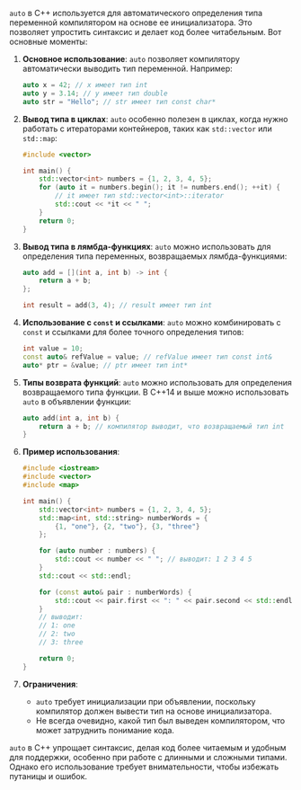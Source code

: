 
`auto` в C++ используется для автоматического определения типа переменной компилятором на основе ее инициализатора. Это позволяет упростить синтаксис и делает код более читабельным. Вот основные моменты:

1. **Основное использование**: `auto` позволяет компилятору автоматически выводить тип переменной. Например:
   ```cpp
   auto x = 42; // x имеет тип int
   auto y = 3.14; // y имеет тип double
   auto str = "Hello"; // str имеет тип const char*
   ```

2. **Вывод типа в циклах**: `auto` особенно полезен в циклах, когда нужно работать с итераторами контейнеров, таких как `std::vector` или `std::map`:
   ```cpp
   #include <vector>

   int main() {
       std::vector<int> numbers = {1, 2, 3, 4, 5};
       for (auto it = numbers.begin(); it != numbers.end(); ++it) {
           // it имеет тип std::vector<int>::iterator
           std::cout << *it << " ";
       }
       return 0;
   }
   ```

3. **Вывод типа в лямбда-функциях**: `auto` можно использовать для определения типа переменных, возвращаемых лямбда-функциями:
   ```cpp
   auto add = [](int a, int b) -> int {
       return a + b;
   };

   int result = add(3, 4); // result имеет тип int
   ```

4. **Использование с `const` и ссылками**: `auto` можно комбинировать с `const` и ссылками для более точного определения типов:
   ```cpp
   int value = 10;
   const auto& refValue = value; // refValue имеет тип const int&
   auto* ptr = &value; // ptr имеет тип int*
   ```

5. **Типы возврата функций**: `auto` можно использовать для определения возвращаемого типа функции. В C++14 и выше можно использовать `auto` в объявлении функции:
   ```cpp
   auto add(int a, int b) {
       return a + b; // компилятор выводит, что возвращаемый тип int
   }
   ```

6. **Пример использования**:
   ```cpp
   #include <iostream>
   #include <vector>
   #include <map>

   int main() {
       std::vector<int> numbers = {1, 2, 3, 4, 5};
       std::map<int, std::string> numberWords = {
           {1, "one"}, {2, "two"}, {3, "three"}
       };

       for (auto number : numbers) {
           std::cout << number << " "; // выводит: 1 2 3 4 5
       }
       std::cout << std::endl;

       for (const auto& pair : numberWords) {
           std::cout << pair.first << ": " << pair.second << std::endl;
       }
       // выводит:
       // 1: one
       // 2: two
       // 3: three

       return 0;
   }
   ```

7. **Ограничения**:
   - `auto` требует инициализации при объявлении, поскольку компилятор должен вывести тип на основе инициализатора.
   - Не всегда очевидно, какой тип был выведен компилятором, что может затруднить понимание кода.

`auto` в C++ упрощает синтаксис, делая код более читаемым и удобным для поддержки, особенно при работе с длинными и сложными типами. Однако его использование требует внимательности, чтобы избежать путаницы и ошибок.